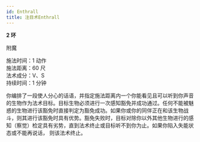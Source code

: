 ```yaml
---
id: Enthrall
title: 注目术Enthrall
---
```


**2 环**

附魔

施法时间：1 动作  
施法距离：60 尺  
法术成分：V、S  
持续时间：1 分钟

你编排了一段使人分心的话语，并指定施法距离内一个你能看见且可以听到你声音的生物作为法术目标。目标生物必须进行一次感知豁免并成功通过。任何不能被魅惑的生物进行该豁免时直接判定为豁免成功。如果你或你的同伴正在和该生物战斗，则其进行该豁免时具有优势。豁免失败时，目标对除你以外其他生物进行的感知（察觉）检定具有劣势，直到法术终止或目标听不到你为止。如果你陷入失能状态或不能再说话，
则该法术终止。
